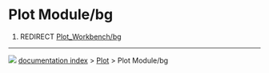 # Plot Module/bg
1.  REDIRECT [Plot_Workbench/bg](Plot_Workbench/bg.md)



---
![](images/Button_right.svg) [documentation index](../README.md) > [Plot](Plot_Workbench.md) > Plot Module/bg
